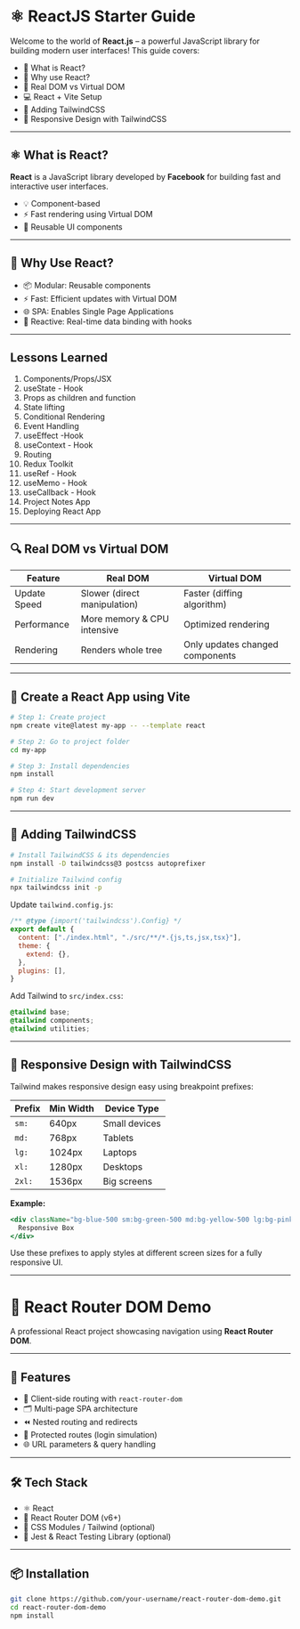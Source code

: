 # ⚛️ ReactJS Starter Guide

Welcome to the world of **React.js** – a powerful JavaScript library for building modern user interfaces! This guide covers:

- 🔹 What is React?
- 🧠 Why use React?
- 🧱 Real DOM vs Virtual DOM
- 💻 React + Vite Setup
- 🎨 Adding TailwindCSS
- 📱 Responsive Design with TailwindCSS

---

## ⚛️ What is React?


**React** is a JavaScript library developed by **Facebook** for building fast and interactive user interfaces.

- 💡 Component-based
- ⚡ Fast rendering using Virtual DOM
- 🔁 Reusable UI components

---

## 🧠 Why Use React?

- 📦 Modular: Reusable components
- ⚡ Fast: Efficient updates with Virtual DOM
- 🌐 SPA: Enables Single Page Applications
- 🔄 Reactive: Real-time data binding with hooks

---

## Lessons Learned

1. Components/Props/JSX
2. useState - Hook
3. Props as children and function
4. State lifting
5. Conditional Rendering
6. Event Handling
7. useEffect -Hook
8. useContext - Hook
9. Routing
10. Redux Toolkit
11. useRef - Hook
12. useMemo - Hook
13. useCallback - Hook
14. Project Notes App
15. Deploying React App


---

## 🔍 Real DOM vs Virtual DOM

| Feature        | Real DOM                              | Virtual DOM                        |
|----------------|----------------------------------------|------------------------------------|
| Update Speed   | Slower (direct manipulation)           | Faster (diffing algorithm)         |
| Performance    | More memory & CPU intensive            | Optimized rendering                |
| Rendering      | Renders whole tree                     | Only updates changed components    |

---

## 🚀 Create a React App using Vite

```bash
# Step 1: Create project
npm create vite@latest my-app -- --template react

# Step 2: Go to project folder
cd my-app

# Step 3: Install dependencies
npm install

# Step 4: Start development server
npm run dev
```

---

## 🎨 Adding TailwindCSS

```bash
# Install TailwindCSS & its dependencies
npm install -D tailwindcss@3 postcss autoprefixer

# Initialize Tailwind config
npx tailwindcss init -p
```

Update `tailwind.config.js`:

```js
/** @type {import('tailwindcss').Config} */
export default {
  content: ["./index.html", "./src/**/*.{js,ts,jsx,tsx}"],
  theme: {
    extend: {},
  },
  plugins: [],
}
```

Add Tailwind to `src/index.css`:

```css
@tailwind base;
@tailwind components;
@tailwind utilities;
```

---

## 📱 Responsive Design with TailwindCSS

Tailwind makes responsive design easy using breakpoint prefixes:

| Prefix | Min Width | Device Type      |
|--------|-----------|------------------|
| `sm:`  | 640px     | Small devices    |
| `md:`  | 768px     | Tablets          |
| `lg:`  | 1024px    | Laptops          |
| `xl:`  | 1280px    | Desktops         |
| `2xl:` | 1536px    | Big screens      |

**Example:**

```jsx
<div className="bg-blue-500 sm:bg-green-500 md:bg-yellow-500 lg:bg-pink-500 xl:bg-purple-500 2xl:bg-red-500">
  Responsive Box
</div>
```

Use these prefixes to apply styles at different screen sizes for a fully responsive UI.

---

# 🧭 React Router DOM Demo

A professional React project showcasing navigation using **React Router DOM**.

---

## 🚀 Features

- 🔄 Client-side routing with `react-router-dom`
- 🗂️ Multi-page SPA architecture
- ⏪ Nested routing and redirects
- 🔐 Protected routes (login simulation)
- 🌐 URL parameters & query handling

---

## 🛠️ Tech Stack

- ⚛️ React
- 🧭 React Router DOM (v6+)
- 💅 CSS Modules / Tailwind (optional)
- 🧪 Jest & React Testing Library (optional)

---

## 📦 Installation

```bash
git clone https://github.com/your-username/react-router-dom-demo.git
cd react-router-dom-demo
npm install
```
